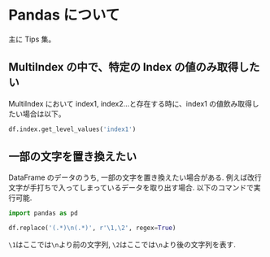 # Pandas について

主に Tips 集。

## MultiIndex の中で、特定の Index の値のみ取得したい

MultiIndex において index1, index2...と存在する時に、index1 の値飲み取得したい場合は以下。

```python
df.index.get_level_values('index1')
```

## 一部の文字を置き換えたい

DataFrame のデータのうち, 一部の文字を置き換えたい場合がある. 例えば改行文字が手打ちで入ってしまっているデータを取り出す場合. 以下のコマンドで実行可能.

```python
import pandas as pd

df.replace('(.*)\n(.*)', r'\1,\2', regex=True)
```

`\1`はここでは`\n`より前の文字列, `\2`はここでは`\n`より後の文字列を表す.
